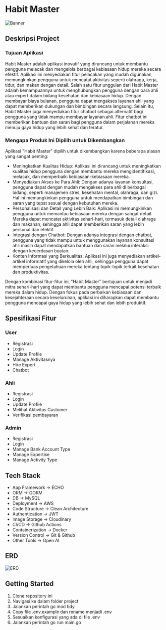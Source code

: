 # Habit Master
![Banner](https://res.cloudinary.com/dy2fwknbn/image/upload/v1715825763/whzozn5uxwuvin8gruaa.jpg)

## Deskripsi Project
### Tujuan Aplikasi
Habit Master adalah aplikasi inovatif yang dirancang untuk membantu pengguna melacak dan mengelola berbagai kebiasaan hidup mereka secara efektif. Aplikasi ini menyediakan fitur pelacakan yang mudah digunakan, memungkinkan pengguna untuk mencatat aktivitas seperti olahraga, kerja, tidur, dan makan dengan detail. Salah satu fitur unggulan dari Habit Master adalah kemampuannya untuk menghubungkan pengguna dengan para ahli atau expert dalam bidang kesehatan dan kebiasaan hidup. Dengan membayar biaya bulanan, pengguna dapat mengakses layanan ahli yang dapat memberikan dukungan dan bimbingan secara langsung. Selain itu, Habit Master juga menyediakan fitur chatbot sebagai alternatif bagi pengguna yang tidak mampu membayar layanan ahli. Fitur chatbot ini memberikan bantuan dan saran bagi pengguna dalam perjalanan mereka menuju gaya hidup yang lebih sehat dan teratur.

### Mengapa Produk Ini Dipilih untuk Dikembangkan
Aplikasi "Habit Master" dipilih untuk dikembangkan karena beberapa alasan yang sangat penting:

- Meningkatkan Kualitas Hidup: Aplikasi ini dirancang untuk meningkatkan kualitas hidup pengguna dengan membantu mereka mengidentifikasi, melacak, dan memperbaiki kebiasaan-kebiasaan mereka.
- Menyediakan Akses ke Para Ahli: Dengan adanya layanan konsultasi, pengguna dapat dengan mudah mengakses para ahli di berbagai bidang, seperti manajemen stres, kesehatan mental, olahraga, dan gizi. Hal ini memungkinkan pengguna untuk mendapatkan bimbingan dan saran yang tepat sesuai dengan kebutuhan mereka.
- Personalisasi dan Detail yang Lebih Baik: Aplikasi ini memungkinkan pengguna untuk memantau kebiasaan mereka dengan sangat detail. Mereka dapat mencatat aktivitas sehari-hari, termasuk detail olahraga dan makanan, sehingga ahli dapat memberikan saran yang lebih personal dan efektif.
- Integrasi dengan Chatbot: Dengan adanya integrasi dengan chatbot, pengguna yang tidak mampu untuk menggunakan layanan konsultasi ahli masih dapat mendapatkan bantuan dan saran melalui interaksi dengan kecerdasan buatan.
- Konten Informasi yang Berkualitas: Aplikasi ini juga menyediakan artikel-artikel informatif yang dikelola oleh ahli, sehingga pengguna dapat memperluas pengetahuan mereka tentang topik-topik terkait kesehatan dan produktivitas.

Dengan kombinasi fitur-fitur ini, "Habit Master" bertujuan untuk menjadi mitra sehari-hari yang dapat membantu pengguna mencapai potensi terbaik mereka dalam hidup. Dengan fokus pada perbaikan kebiasaan dan kesejahteraan secara keseluruhan, aplikasi ini diharapkan dapat membantu pengguna mencapai gaya hidup yang lebih sehat dan lebih produktif.

## Spesifikasi Fitur
### User
- Registrasi
- Login
- Update Profile
- Manage Aktivitasnya
- Hire Expert
- Chatbot

### Ahli
- Registrasi
- Login
- Update Profile
- Melihat Aktivitas Customer
- Verifikasi pembayaran

### Admin
- Registrasi
- Login
- Manage Bank Account Type
- Manage Expertise
- Manage Activity Type

## Tech Stack
- App Framework -> ECHO
- ORM -> GORM
- DB -> MySQL
- Deployment -> AWS
- Code Structure -> Clean Architecture
- Authentication -> JWT
- Image Storage -> Cloudinary
- CI/CD -> Github Actions
- Containerization -> Docker
- Version Control -> Git & Github
- Other Tools -> Open AI

## ERD
![ERD](https://res.cloudinary.com/dy2fwknbn/image/upload/v1715777838/cctiodjorf1xljnav5mn.jpg)

## Getting Started
1. Clone repository ini
2. Navigasi ke dalam folder project
3. Jalankan perintah go mod tidy
4. Copy file .env.example dan rename menjadi .env
5. Sesuaikan konfigurasi yang ada di file .env
6. Jalankan perintah go run main.go